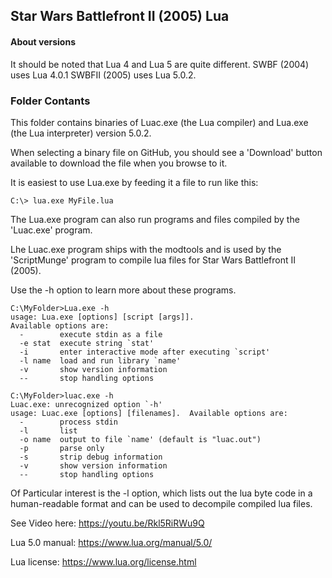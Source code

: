 ## Star Wars Battlefront II (2005) Lua

#### About versions 
It should be noted that Lua 4 and Lua 5 are quite different. SWBF (2004) uses Lua 4.0.1 SWBFII (2005) uses Lua 5.0.2.

### Folder Contants
This folder contains binaries of Luac.exe (the Lua compiler) and Lua.exe (the Lua interpreter) version 5.0.2. 


When selecting a binary file on GitHub, you should see a 'Download' button available to download the file when you browse to it.

It is easiest to use Lua.exe by feeding it a file to run like this:
```
C:\> lua.exe MyFile.lua 
```
The Lua.exe program can also run programs and files compiled by the 'Luac.exe' program.

Lhe Luac.exe program ships with the modtools and is used by the 'ScriptMunge' program to compile lua files for Star Wars Battlefront II (2005).

Use the -h option to learn more about these programs.
```
C:\MyFolder>Lua.exe -h
usage: Lua.exe [options] [script [args]].
Available options are:
  -        execute stdin as a file
  -e stat  execute string `stat'
  -i       enter interactive mode after executing `script'
  -l name  load and run library `name'
  -v       show version information
  --       stop handling options

```

```
C:\MyFolder>luac.exe -h
Luac.exe: unrecognized option `-h'
usage: Luac.exe [options] [filenames].  Available options are:
  -        process stdin
  -l       list
  -o name  output to file `name' (default is "luac.out")
  -p       parse only
  -s       strip debug information
  -v       show version information
  --       stop handling options
```

Of Particular interest is the -l option, which lists out the lua byte code in a human-readable format and can be used to decompile compiled lua files.

See Video here: https://youtu.be/Rkl5RiRWu9Q


Lua 5.0 manual: https://www.lua.org/manual/5.0/

Lua license: https://www.lua.org/license.html
